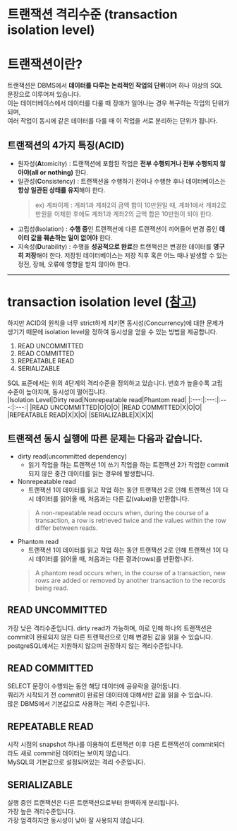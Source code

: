 트랜잭션 격리수준 (transaction isolation level)
===
  
# 트랜잭션이란?  
트랜잭션은 DBMS에서 **데이터를 다루는 논리적인 작업의 단위**이며 하나 이상의 SQL 문장으로 이루어져 있습니다.  
이는 데이터베이스에서 데이터를 다룰 때 장애가 일어나는 경우 복구하는 작업의 단위가 되며,  
여러 작업이 동시에 같은 데이터를 다룰 때 이 작업을 서로 분리하는 단위가 됩니다.  
  
## 트랜잭션의 4가지 특징(ACID)
- 원자성(**A**tomicity) : 트랜잭션에 포함된 작업은 **전부 수행되거나 전부 수행되지 않아야(all or nothing)** 한다.
- 일관성(**C**onsistency) : 트랜잭션을 수행하기 전이나 수행한 후나 데이터베이스는 **항상 일관된 상태를 유지**해야 한다.
  > ex) 계좌이체 : 계좌1과 계좌2의 금액 합이 10만원일 때, 계좌1에서 계좌2로 만원을 이체한 후에도 계좌1과 계좌2의 금액 합은 10만원이 되야 한다.
- 고립성(**I**solation) : **수행 중**인 트랜잭션에 다른 트랜잭션이 끼어들어 변경 중인 **데이터 값을 훼손하는 일이 없어야** 한다.
- 지속성(**D**urability) : 수행을 **성공적으로 완료**한 트랜잭션은 변경한 데이터를 **영구히 저장**해야 한다. 저장된 데이터베이스는 저장 직후 혹은 어느 때나 발생할 수 있는 정전, 장애, 오류에 영향을 받지 않아야 한다.

***  
# transaction isolation level ([참고](https://en.wikipedia.org/wiki/Isolation_(database_systems)))  
하지만 ACID의 원칙을 너무 strict하게 지키면 동시성(Concurrency)에 대한 문제가 생기기 때문에
isolation level을 정하여 동시성을 얻을 수 있는 방법을 제공합니다.  
  
1. READ UNCOMMITTED
2. READ COMMITTED
3. REPEATABLE READ
4. SERIALIZABLE  

SQL 표준에서는 위의 4단계의 격리수준을 정의하고 있습니다. 
번호가 높을수록 고립 수준이 높아지며, 동시성이 떨어집니다.  
|Isolation Level|Dirty read|Nonrepeatable read|Phantom read|
|:---:|:---:|:---:|:---:|
|READ UNCOMMITTED|O|O|O|
|READ COMMITTED|X|O|O|
|REPEATABLE READ|X|X|O|
|SERIALIZABLE|X|X|X|  

## 트랜잭션 동시 실행에 따른 문제는 다음과 같습니다.  
- dirty read(uncommitted dependency)
  * 읽기 작업을 하는 트랜잭션 1이 쓰기 작업을 하는 트랜잭션 2가 작업한 commit되지 않은 중간 데이터를 읽는 경우에 발생합니다.
- Nonrepeatable read
  * 트랜잭션 1이 데이터를 읽고 작업 하는 동안 트랜잭션 2로 인해 트랜잭션 1이 다시 데이터를 읽어올 때, 처음과는 다른 값(value)을 반환합니다.
  > A non-repeatable read occurs when, during the course of a transaction, a row is retrieved twice and the values within the row differ between reads.
- Phantom read
  * 트랜잭션 1이 데이터를 읽고 작업 하는 동안 트랜잭션 2로 인해 트랜잭션 1이 다시 데이터를 읽어올 때, 처음과는 다른 결과(rows)를 반환합니다.
  > A phantom read occurs when, in the course of a transaction, new rows are added or removed by another transaction to the records being read.
  
## READ UNCOMMITTED  
가장 낮은 격리수준입니다. dirty read가 가능하며, 이로 인해 하나의 트랜잭션은 commit이 완료되지 않은 다른 트랜잭션으로 인해 변경된 값을 읽을 수 있습니다.  
postgreSQL에서는 지원하지 않으며 권장하지 않는 격리수준입니다.  
  
## READ COMMITTED
SELECT 문장이 수행되는 동안 해당 데이터에 공유락을 걸어둡니다.  
쿼리가 시작되기 전 commit이 완료된 데이터에 대해서만 값을 읽을 수 있습니다.  
많은 DBMS에서 기본값으로 사용하는 격리 수준입니다.  
    
## REPEATABLE READ
시작 시점의 snapshot 하나를 이용하여 트랜잭션 이후 다른 트랜잭션이 commit되더라도 새로 commit된 데이터는 보이지 않습니다.  
MySQL의 기본값으로 설정되어있는 격리 수준입니다.  
  
## SERIALIZABLE
실행 중인 트랜잭션은 다른 트랜잭션으로부터 완벽하게 분리됩니다.  
가장 높은 격리수준입니다.  
가장 엄격하지만 동시성이 낮아 잘 사용되지 않습니다.
